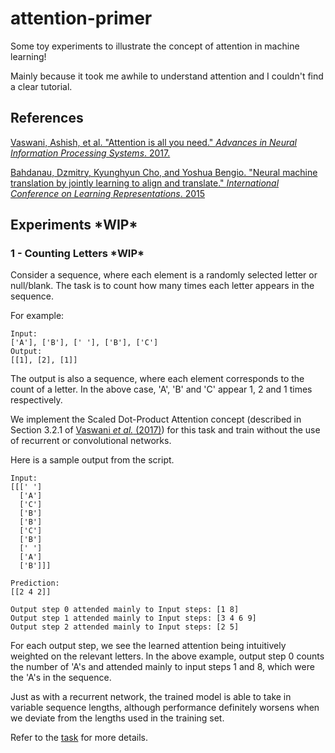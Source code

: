 # attention-primer

Some toy experiments to illustrate the concept of attention in machine learning!

Mainly because it took me awhile to understand attention and I couldn't find a clear tutorial.

## References

[Vaswani, Ashish, et al. "Attention is all you need." *Advances in Neural Information Processing Systems*. 2017.](https://arxiv.org/abs/1706.03762)

[Bahdanau, Dzmitry, Kyunghyun Cho, and Yoshua Bengio. "Neural machine translation by jointly learning to align and translate." *International Conference on Learning Representations*. 2015](https://arxiv.org/abs/1409.0473)

## Experiments \***WIP***


### 1 - Counting Letters \***WIP***

Consider a sequence, where each element is a randomly selected letter or null/blank. The task is to count how many times each letter appears in the sequence.

For example:

```
Input:
['A'], ['B'], [' '], ['B'], ['C']
Output:
[[1], [2], [1]]
```

The output is also a sequence, where each element corresponds to the count of a letter. In the above case, 'A', 'B' and 'C' appear 1, 2 and 1 times respectively.

We implement the Scaled Dot-Product Attention concept (described in Section 3.2.1 of [Vaswani *et al.* (2017)](https://arxiv.org/abs/1706.03762)) for this task and train without the use of recurrent or convolutional networks.

Here is a sample output from the script.

```
Input: 
[[[' ']
  ['A']
  ['C']
  ['B']
  ['B']
  ['C']
  ['B']
  [' ']
  ['A']
  ['B']]]

Prediction: 
[[2 4 2]]

Output step 0 attended mainly to Input steps: [1 8]
Output step 1 attended mainly to Input steps: [3 4 6 9]
Output step 2 attended mainly to Input steps: [2 5]
```

For each output step, we see the learned attention being intuitively weighted on the relevant letters. In the above example, output step 0 counts the number of 'A's and attended mainly to input steps 1 and 8, which were the 'A's in the sequence.

Just as with a recurrent network, the trained model is able to take in variable sequence lengths, although performance definitely worsens when we deviate from the lengths used in the training set.

Refer to the [task](https://github.com/greentfrapp/attention-primer/tree/master/1_counting-letters) for more details.

